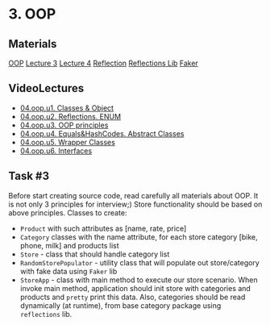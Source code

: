 # 3. OOP
## Materials
[OOP](https://docs.oracle.com/javase/tutorial/java/concepts/index.html)
[Lecture 3](https://coherentsolutions.sharepoint.com/sites/training-center/_layouts/15/WopiFrame.aspx?sourcedoc=%7b21357CB9-7D9D-4E18-AD42-22ADC9979308%7d&file=L3.pptx&action=default)
[Lecture 4](https://coherentsolutions.sharepoint.com/sites/training-center/_layouts/15/WopiFrame.aspx?sourcedoc=%7b87729213-AD13-40A5-876C-67E647EC725A%7d&file=L4.pptx&action=default)
[Reflection](https://docs.oracle.com/javase/tutorial/reflect/)
[Reflections Lib](https://github.com/ronmamo/reflections)
[Faker](https://github.com/DiUS/java-faker)
## VideoLectures
-  [04.oop.u1. Classes & Object](https://drive.google.com/file/d/1dCM52PcuSGPtwimDSsDCEd6\_14tW5Vom/view?usp=sharing)
-  [04.oop.u2. Reflections. ENUM](https://drive.google.com/file/d/1qqcciuQjriqlP-CcLBf1MYxkU5ItGAAS/view?usp=sharing)
-  [04.oop.u3. OOP principles](https://drive.google.com/file/d/1feJG7ydl9qM95iAnZoX\_W6JKDi2k\_W-M/view?usp=sharing)
-  [04.oop.u4. Equals&HashCodes. Abstract Classes](https://drive.google.com/file/d/1a0Nc7j81gvjPuU6zzAsaYpI8KAZITWeX/view?usp=sharing)
-  [04.oop.u5. Wrapper Classes](https://drive.google.com/file/d/1TsJZpwbCZx-AbhM0qJOxK9zEmPRJaHlD/view?usp=sharing)
-  [04.oop.u6. Interfaces](https://drive.google.com/file/d/1xAtAvvy9bcexDkEm1EWAjcowWyevR8al/view?usp=sharing)
## Task #3
Before start creating source code, read carefully all materials about OOP. It is not only 3 principles for interview;)
Store functionality should be based on above principles.
Classes to create:
- `Product` with such attributes as [name, rate, price]
- `Category` classes with the name attribute, for each store category [bike, phone, milk] and products list
- `Store` - class that should handle category list
- `RandomStorePopulator` - utility class that will populate out store/category with fake data using `Faker` lib
- `StoreApp` - class with main method to execute our store scenario.
When invoke main method, application should init store with categories and products and `pretty` print this data.
Also, categories should be read dynamically (at runtime), from base category package using `reflections` lib.
